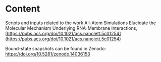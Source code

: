 # Content
Scripts and inputs related to the work All-Atom Simulations Elucidate the Molecular Mechanism Underlying RNA-Membrane Interactions, [https://pubs.acs.org/doi/10.1021/acs.nanolett.5c01254](https://pubs.acs.org/doi/10.1021/acs.nanolett.5c01254)

Bound-state snapshots can be found in Zenodo: https://doi.org/10.5281/zenodo.14036153
